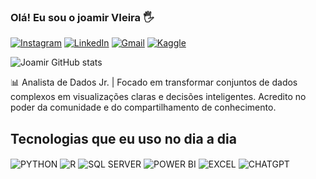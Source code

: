 
### Olá! Eu sou o joamir VIeira 🖐️

[![Instagram](https://img.shields.io/badge/Instagram-%23E4405F.svg?style=for-the-badge&logo=Instagram&logoColor=white)](https://www.instagram.com/joamir.vieira)
[![LinkedIn](https://img.shields.io/badge/linkedin-%230077B5.svg?style=for-the-badge&logo=linkedin&logoColor=white)](https://www.linkedin.com/in/joamir-vieira-a59594211)
[![Gmail](https://img.shields.io/badge/Gmail-D14836?style=for-the-badge&logo=gmail&logoColor=white)](mailto:joamir.files@gmail.com)
[![Kaggle](https://img.shields.io/badge/Kaggle-035a7d?style=for-the-badge&logo=kaggle&logoColor=white)](https://www.kaggle.com/joamirvieira)

![Joamir GitHub stats](https://github-readme-stats.vercel.app/api?username=joamirsv&show_icons=true&theme=darcula)

📊 Analista de Dados Jr. | Focado em transformar conjuntos de dados complexos em visualizações claras e decisões inteligentes. Acredito no poder da comunidade e do compartilhamento de conhecimento.

## Tecnologias que eu uso no dia a dia

<div style="display: inline_block">
  <img align="center" alt="PYTHON" src="https://img.shields.io/badge/python-3670A0?style=for-the-badge&logo=python&logoColor=ffdd54" />
  <img align="center" alt="R" src="https://img.shields.io/badge/r-%23276DC3.svg?style=for-the-badge&logo=r&logoColor=white" />
  <img align="center" alt="SQL SERVER" src="https://img.shields.io/badge/Microsoft%20SQL%20Server-CC2927?style=for-the-badge&logo=microsoft%20sql%20server&logoColor=white" />
  <img align="center" alt="POWER BI" src="https://img.shields.io/badge/power_bi-F2C811?style=for-the-badge&logo=powerbi&logoColor=black" />
  <img align="center" alt="EXCEL" src="https://img.shields.io/badge/Microsoft_Excel-217346?style=for-the-badge&logo=microsoft-excel&logoColor=white" />
  <img align="center" alt="CHATGPT" src="https://img.shields.io/badge/chatGPT-74aa9c?style=for-the-badge&logo=openai&logoColor=white" />
</div><br/>



